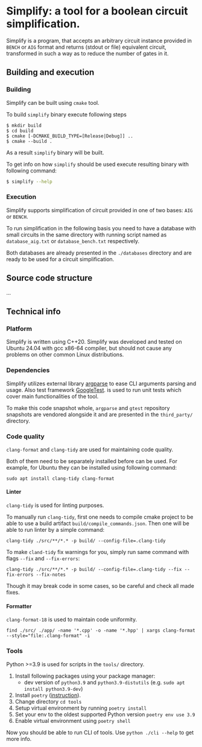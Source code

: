 # Simplify: a tool for a boolean circuit simplification.

Simplify is a program, that accepts an arbitrary circuit instance provided in `BENCH` or `AIG`
format and returns (stdout or file) equivalent circuit, transformed in such a way as to reduce
the number of gates in it.

## Building and execution

### Building

Simplify can be built using `cmake` tool.

To build `simplify` binary execute following steps

```
$ mkdir build
$ cd build
$ cmake [-DCMAKE_BUILD_TYPE=[Release|Debug]] ..
$ cmake --build .
```

As a result ``simplify`` binary will be built.

To get info on how ``simplify`` should be used execute resulting binary with following command:

```sh
$ simplify --help
```

### Execution

Simplify supports simplification of circuit provided in one of two bases: `AIG` or `BENCH`.

To run simplification in the following basis you need to have a database with small circuits in the
same directory with running script named as `database_aig.txt` or `database_bench.txt` respectively.

Both databases are already presented in the `./databases` directory and are ready to be used for a
circuit simplification.


## Source code structure

...


## Technical info

### Platform

Simplify is written using C++20. Simplify was developed and tested on Ubuntu 24.04 with gcc x86-64
compiler, but should not cause any problems on other common Linux distributions.

### Dependencies

Simplify utilizes external library [argparse](https://github.com/p-ranav/argparse/tree/v2.9) to ease
CLI arguments parsing and usage. Also test framework [GoogleTest](https://github.com/google/googletest).
is used to run unit tests which cover main functionalities of the tool.

To make this code snapshot whole, `argparse` and `gtest` repository snapshots are vendored
alongside it and are presented in the `third_party/` directory.

### Code quality

`clang-format` and `clang-tidy` are used for maintaining code quality.

Both of them need to be separately installed before can be used. For example,
for Ubuntu they can be installed using following command:

```sudo apt install clang-tidy clang-format```

#### Linter

`clang-tidy` is used for linting purposes.

To manually run `clang-tidy`, first one needs to compile cmake project to be able
to use a build artifact `build/compile_commands.json`. Then one will be able to
run linter by a simple command:

`clang-tidy ./src/**/*.* -p build/ --config-file=.clang-tidy`

To make `cland-tidy` fix warnings for you, simply run same command with flags
`--fix` and `--fix-errors`:

`clang-tidy ./src/**/*.* -p build/ --config-file=.clang-tidy --fix --fix-errors --fix-notes`

Though it may break code in some cases, so be careful and check all made fixes.

#### Formatter

`clang-format-18` is used to maintain code uniformity.

`find ./src/ ./app/ -name '*.cpp' -o -name '*.hpp' | xargs clang-format --style="file:.clang-format" -i`

### Tools

Python >=3.9 is used for scripts in the `tools/` directory.

1. Install following packages using your package manager:
    - dev version of `python3.9` and `python3.9-distutils` (e.g. `sudo apt install python3.9-dev`)
1. Install `poetry` ([instruction](https://python-poetry.org/docs/)).
1. Change directory `cd tools`
1. Setup virtual environment by running `poetry install`
1. Set your env to the oldest supported Python version `poetry env use 3.9`
1. Enable virtual environment using `poetry shell`

Now you should be able to run CLI of tools. Use `python ./cli --help` to get more info.